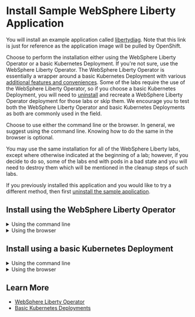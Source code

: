 # Install Sample WebSphere Liberty Application

You will install an example application called [libertydiag](https://github.com/IBM/libertydiag). Note that this link is just for reference as the application image will be pulled by OpenShift.

Choose to perform the installation either using the WebSphere Liberty Operator or a basic Kubernetes Deployment. If you're not sure, use the WebSphere Liberty Operator. The WebSphere Liberty Operator is essentially a wrapper around a basic Kubernetes Deployment with various [additional features and conveniences](https://www.ibm.com/docs/en/was-liberty/base?topic=operator-websphere-liberty-overview). Some of the labs require the use of the WebSphere Liberty Operator, so if you choose a basic Kubernetes Deployment, you will need to [uninstall](lab_liberty_uninstall_app.md) and recreate a WebSphere Liberty Operator deployment for those labs or skip them. We encourage you to test both the WebSphere Liberty Operator and basic Kubernetes Deployments as both are commonly used in the field.

Choose to use either the command line or the browser. In general, we suggest using the command line. Knowing how to do the same in the browser is optional.

You may use the same installation for all of the WebSphere Liberty labs, except where otherwise indicated at the beginning of a lab; however, if you decide to do so, some of the labs end with pods in a bad state and you will need to destroy them which will be mentioned in the cleanup steps of such labs.

If you previously installed this application and you would like to try a different method, then first [uninstall the sample application](lab_liberty_uninstall_app.md).

## Install using the WebSphere Liberty Operator

<details markdown="1">
<summary>Using the command line</summary>

1. If you haven't already, [download the `oc` executable and log into your OpenShift console through the command line](openshift_login_commandline.md)
1. If you have been provided a namespace that you should use, then set your current namespace/project by replacing `$NAMESPACE` in the following command:

        oc config set-context --current --namespace $NAMESPACE

1. Create a file in your current directory named `libertydiag.yaml` and paste the following contents:

        apiVersion: liberty.websphere.ibm.com/v1
        kind: WebSphereLibertyApplication
        metadata:
          name: libertydiag
          annotations:
            openliberty.io/day2operations: WebSphereLibertyTrace,WebSphereLibertyDump
        spec:
          license:
            accept: true
            edition: IBM WebSphere Application Server
            metric: Virtual Processor Core (VPC)
            productEntitlementSource: Standalone
          applicationImage: quay.io/ibm/libertydiag
          probes:
            readiness:
              initialDelaySeconds: 1
              failureThreshold: 1
          manageTLS: true
          expose: true
          pullPolicy: Always

1. Deploy the YAML:

        oc apply -f libertydiag.yaml

1. Run the following command which will wait until the deployment is ready. This may take up to 2 minutes or more depending on available cluster resources and namespace limits:

        oc wait deployment libertydiag --for condition=available --timeout=5m

1. List the route's URL:

        oc get route libertydiag "--output=jsonpath={'https://'}{.spec.host}{'/\n'}"

1. Open the URL in your browser and accept the certificate warning
1. You should see the `libertydiag` application home page:  
   ![](images/libertydiag.png)
1. Go back to the previous page in the lab and continue to the next step of the lab

</details>

<details markdown="1">
<summary>Using the browser</summary>

1. Access your OpenShift web console at `https://console-openshift-console.$CLUSTER/`. Replace `$CLUSTER` with your OpenShift cluster domain.
1. Ensure the perspective is set to `Developer` in the top left:  
   ![](images/developerperspective.png)
1. If you have been provided a namespace that you should use, then set your current namespace/project to what you were provided. For example:  
   ![](images/selectproject.png)
1. Click `Operator Backed` on the `+Add` page:  
   ![](images/operatorbacked.png)
1. Click `WebSphereLibertyApplication`:  
   ![](images/operatorapp.png)
1. Click `Create`:  
   ![](images/operatorcreate.png)
1. Scroll to the top and set the fields:
    1. `Name` = `libertydiag`
    1. `Application Image` = `quay.io/ibm/libertydiag`
    1. Click on `License` and check `accept`
    1. Change the `Expose` toggle to enabled
1. Expand `Probes` and click on `Readiness Probe`:  
   ![](images/wslaprobe.png)
1. Set `initialDelaySeconds` to `1` and set `failureThreshold` to `1`:  
   ![](images/wslaprobe2.png)
1. Scroll to the bottom and click `Create`
1. You will be taken back to the `Topology` view and you'll see the new application. While the application is initializing, there will be a light blue circle around it:  
   ![](images/wsla1.png)
1. Wait until the circle turns into a dark blue, signifying the application is ready. This may take up to 2 minutes or more depending on available cluster resources and namespace limits:  
   ![](images/wsla2.png)
1. Click the `Open URL` button on the resulting `Topology` view to open the application (and accept the certificate warning)  
   ![](images/operatoropen.png)
1. You should see the `libertydiag` application home page:  
   ![](images/libertydiag.png)
1. Go back to the previous page in the lab and continue to the next step of the lab

</details>

## Install using a basic Kubernetes Deployment

<details markdown="1">
<summary>Using the command line</summary>

1. If you haven't already, [download the `oc` executable and log into your OpenShift console through the command line](openshift_login_commandline.md)
1. If you have been provided a namespace that you should use, then set your current namespace/project by replacing `$NAMESPACE` in the following command with the namespace/project you were provided:

        oc config set-context --current --namespace $NAMESPACE

1. Create a file name `libertydiag.yaml` in the same directory where you are running the `oc` commands:

        apiVersion: apps/v1
        kind: Deployment
        metadata:
          name: libertydiag
          labels:
            app: libertydiag
        spec:
          selector:
            matchLabels:
              app: libertydiag
          template:
            metadata:
              labels:
                app: libertydiag
            spec:
              containers:
              - name: libertydiag
                image: quay.io/ibm/libertydiag
                imagePullPolicy: Always
                readinessProbe:
                  httpGet:
                    path: /health/ready
                    port: 9080
                    scheme: HTTP
                  initialDelaySeconds: 1
                  periodSeconds: 10
                  timeoutSeconds: 3
                  failureThreshold: 1

1. Create the deployment (a warning about `would violate PodSecurity` is expected in development clusters):

        oc apply -f libertydiag.yaml

1. Run the following command which will wait until the deployment is ready. This may take up to 2 minutes or more depending on available cluster resources and namespace limits:

        oc wait deployment libertydiag --for condition=available --timeout=5m

1. Create a service for the application to create a load balancer to the deployment:

        oc expose deployment libertydiag --port=80 --target-port=9080

1. Create a route for the application to expose the service externally:

        oc create route edge --service=libertydiag

1. List the route's URL:

        oc get route libertydiag "--output=jsonpath={'https://'}{.spec.host}{'/\n'}"

1. Open the URL in your browser and accept the certificate warning
1. You should see the `libertydiag` application home page:  
   ![](images/libertydiag.png)
1. Go back to the previous page in the lab and continue to the next step of the lab

</details>

<details markdown="1">
<summary>Using the browser</summary>

1. Access your OpenShift web console at `https://console-openshift-console.$CLUSTER/`. Replace `$CLUSTER` with your OpenShift cluster domain.
1. Ensure the perspective is set to `Developer` in the top left:  
   ![](images/developerperspective.png)
1. If you have been provided a namespace that you should use, then set your current namespace/project to what you were provided. For example:  
   ![](images/selectproject.png)
1. Click `Container Images` on the `+Add` page:  
   ![](images/createfromimage.png)
1. Set `Image name from external registry` to `quay.io/ibm/libertydiag`
1. Scroll down to the bottom and click on `Health checks`:  
   ![](images/createapphc1.png)
1. Click on `Add Readiness probe`:  
   ![](images/createapphc2.png)
1. Fill in the following information (in particular, `Path` = `/health/ready` and `Port` = `9080`) **and** click the small checkbox in the bottom right:  
   ![](images/createapphc3.png)
1. You should see `Readiness probe added`. Click on the `Create` button:  
   ![](images/createapphc4.png)
1. You will be taken back to the `Topology` view and you'll see the new application. While the application is initializing, there will be a light blue circle around it:  
   ![](images/createapphc5.png)
1. Wait until the circle turns into a dark blue, signifying the application is ready. This may take up to 2 minutes or more depending on available cluster resources and namespace limits:  
   ![](images/createapphc6.png)
1. Click the `Open URL` button to open the application (and accept the certificate warning):  
   ![](images/openapp.png)
1. You should see the `libertydiag` application home page:  
   ![](images/libertydiag.png)
1. Go back to the previous page in the lab and continue to the next step of the lab

</details>

## Learn More

* [WebSphere Liberty Operator](https://www.ibm.com/docs/en/was-liberty/base?topic=operator-websphere-liberty-overview)
* [Basic Kubernetes Deployments](https://kubernetes.io/docs/concepts/workloads/controllers/deployment/)
